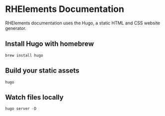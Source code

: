 # RHElements Documentation

RHElements documentation uses the Hugo, a static HTML and CSS website generator.

## Install Hugo with homebrew
```
brew install hugo
```

## Build your static assets
```
hugo
```

## Watch files locally
```
hugo server -D
```
